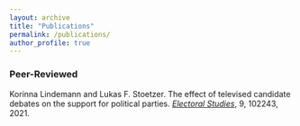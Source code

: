 ```yaml
---
layout: archive
title: "Publications"
permalink: /publications/
author_profile: true
---
```

### Peer-Reviewed

Korinna Lindemann and Lukas F. Stoetzer. The effect of televised candidate debates on the support for political parties. *[Electoral Studies](https://www.sciencedirect.com/science/article/abs/pii/S0261379420301220)*, 9, 102243, 2021.

